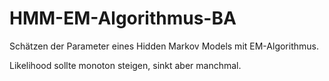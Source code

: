 # HMM-EM-Algorithmus-BA
Schätzen der Parameter eines Hidden Markov Models mit EM-Algorithmus.

Likelihood sollte monoton steigen, sinkt aber manchmal.
